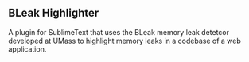## BLeak Highlighter

A plugin for SublimeText that uses the BLeak memory leak detetcor developed at UMass to highlight memory leaks in a codebase of a web application.
